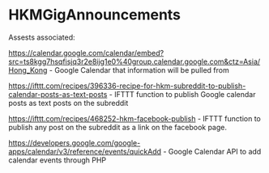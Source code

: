 # HKMGigAnnouncements

Assests associated:

https://calendar.google.com/calendar/embed?src=ts8kgg7hsqfisjq3r2e8ijg1e0%40group.calendar.google.com&ctz=Asia/Hong_Kong - Google Calendar that information will be pulled from

https://ifttt.com/recipes/396336-recipe-for-hkm-subreddit-to-publish-calendar-posts-as-text-posts - IFTTT function to publish Google calendar posts as text posts on the subreddit

https://ifttt.com/recipes/468252-hkm-facebook-publish - IFTTT function to publish any post on the subreddit as a link on the facebook page.

https://developers.google.com/google-apps/calendar/v3/reference/events/quickAdd - Google Calendar API to add calendar events through PHP
